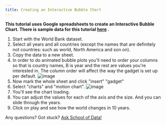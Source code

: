 ```yaml
---
title: Creating an Interactive Bubble Chart
---
```


**This tutorial uses Google spreadsheets to create an Interactive Bubble Chart. There is sample data for this tutorial [here](http://dump.tentacleriot.eu/wb-gdp-health-life.csv) .**

1. Start with the World Bank dataset.
2. Select all years and all countries (except the names that are definitely not countries: such as world, North America and son on).
3. Copy the data to a new sheet.
4. In order to do animated bubble plots you'll need to order your columns so that is country names, B is year and the rest are values you're interested in. The column order will affect the way the gadget is set up per default.
![image](http://farm9.staticflickr.com/8453/7982243972_2913843fa7_o.png)
5. Now mark the whole sheet and click "insert" "gadget"
6. Select "charts" and "motion chart".
![image](http://farm9.staticflickr.com/8463/8112394477_f78ca0eecf_o.png)
7. You'll see the chart loading.
8. You can adjust the values for each of the axis and the size. And you can slide through the years.
9. Click on play and see how the world changes in 10 years.

<div class="alert alert-info">Any questions? Got stuck? <a class="btn btn-large btn-info" href="http://ask.schoolofdata.org">Ask School of Data!</a></div>

